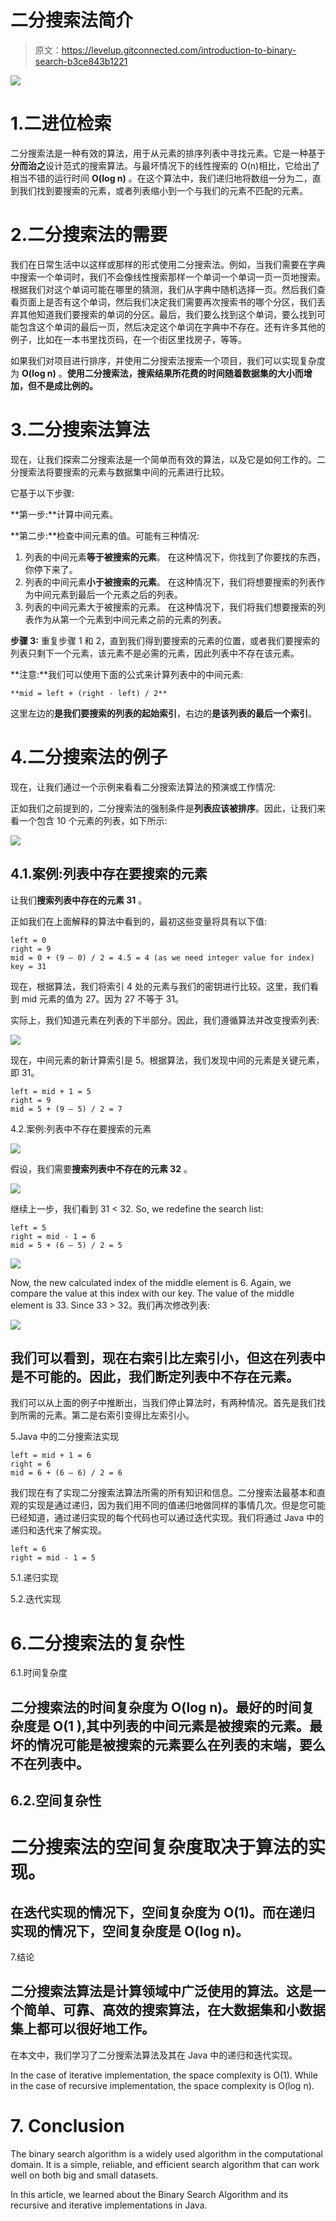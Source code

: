 # 二分搜索法简介

> 原文：<https://levelup.gitconnected.com/introduction-to-binary-search-b3ce843b1221>

![](img/90682e9a4a337a3764705fe8739652d5.png)

# 1.二进位检索

二分搜索法是一种有效的算法，用于从元素的排序列表中寻找元素。它是一种基于**分而治之**设计范式的搜索算法。与最坏情况下的线性搜索的 O(n)相比，它给出了相当不错的运行时间 **O(log n)** 。在这个算法中，我们递归地将数组一分为二，直到我们找到要搜索的元素，或者列表缩小到一个与我们的元素不匹配的元素。

# 2.二分搜索法的需要

我们在日常生活中以这样或那样的形式使用二分搜索法。例如，当我们需要在字典中搜索一个单词时，我们不会像线性搜索那样一个单词一个单词一页一页地搜索。根据我们对这个单词可能在哪里的猜测，我们从字典中随机选择一页。然后我们查看页面上是否有这个单词，然后我们决定我们需要再次搜索书的哪个分区，我们丢弃其他知道我们要搜索的单词的分区。最后，我们要么找到这个单词，要么找到可能包含这个单词的最后一页，然后决定这个单词在字典中不存在。还有许多其他的例子，比如在一本书里找页码，在一个街区里找房子，等等。

如果我们对项目进行排序，并使用二分搜索法搜索一个项目，我们可以实现复杂度为 **O(log n)** 。**使用二分搜索法，搜索结果所花费的时间随着数据集的大小而增加，但不是成比例的。**

# 3.二分搜索法算法

现在，让我们探索二分搜索法是一个简单而有效的算法，以及它是如何工作的。二分搜索法将要搜索的元素与数据集中间的元素进行比较。

它基于以下步骤:

**第一步:**计算中间元素。

**第二步:**检查中间元素的值。可能有三种情况:

1.  列表的中间元素**等于被搜索的元素**。
    在这种情况下，你找到了你要找的东西，你停下来了。
2.  列表的中间元素**小于被搜索的元素**。
    在这种情况下，我们将想要搜索的列表作为中间元素到最后一个元素之后的列表。
3.  列表的中间元素大于被搜索的元素。
    在这种情况下，我们将我们想要搜索的列表作为从第一个元素到中间元素之前的元素的列表。

**步骤 3:** 重复步骤 1 和 2，直到我们得到要搜索的元素的位置，或者我们要搜索的列表只剩下一个元素，该元素不是必需的元素，因此列表中不存在该元素。

**注意:**我们可以使用下面的公式来计算列表中的中间元素:

```
**mid = left + (right - left) / 2**
```

这里左边的**是我们要搜索的列表的起始索引**，右边的**是该列表的最后一个索引**。

# 4.二分搜索法的例子

现在，让我们通过一个示例来看看二分搜索法算法的预演或工作情况:

正如我们之前提到的，二分搜索法的强制条件是**列表应该被排序**。因此，让我们来看一个包含 10 个元素的列表，如下所示:

![](img/8bbc8414d9e281d85e71d4858475c42a.png)

## 4.1.案例:列表中存在要搜索的元素

让我们**搜索列表中存在的元素 31** 。

正如我们在上面解释的算法中看到的，最初这些变量将具有以下值:

```
left = 0
right = 9
mid = 0 + (9 – 0) / 2 = 4.5 = 4 (as we need integer value for index)
key = 31
```

现在，根据算法，我们将索引 4 处的元素与我们的密钥进行比较。这里，我们看到 mid 元素的值为 27。因为 27 不等于 31。

实际上，我们知道元素在列表的下半部分。因此，我们遵循算法并改变搜索列表:

![](img/f5c4e1df5cf6b027d81e3438f62fa853.png)

现在，中间元素的新计算索引是 5。根据算法，我们发现中间的元素是关键元素，即 31。

```
left = mid + 1 = 5
right = 9
mid = 5 + (9 – 5) / 2 = 7
```

4.2.案例:列表中不存在要搜索的元素

![](img/e94220d6a8f073a158da00b8d5cf683f.png)

假设，我们需要**搜索列表中不存在的元素 32** 。

![](img/9c72601d364980ed2a44a36252fa9e96.png)

继续上一步，我们看到 31 < 32\. So, we redefine the search list:

```
left = 5
right = mid - 1 = 6
mid = 5 + (6 – 5) / 2 = 5
```

![](img/cd723a34d6c92702f88e76bbf036f1ce.png)

Now, the new calculated index of the middle element is 6\. Again, we compare the value at this index with our key. The value of the middle element is 33\. Since 33 > 32。我们再次修改列表:

![](img/cb655648393f44683d9e642d7f301d19.png)

## 我们可以看到，现在右索引**比左索引**小，但这在列表中是不可能的。因此，我们断定列表中不存在**元素。**

我们可以从上面的例子中推断出，当我们停止算法时，有两种情况。首先是我们找到所需的元素。第二是右索引变得比左索引小。

5.Java 中的二分搜索法实现

```
left = mid + 1 = 6
right = 6
mid = 6 + (6 – 6) / 2 = 6
```

我们现在有了实现二分搜索法算法所需的所有知识和信息。二分搜索法最基本和直观的实现是通过递归，因为我们用不同的值递归地做同样的事情几次。但是您可能已经知道，通过递归实现的每个代码也可以通过迭代实现。我们将通过 Java 中的递归和迭代来了解实现。

```
left = 6
right = mid - 1 = 5
```

5.1.递归实现

5.2.迭代实现

# 6.二分搜索法的复杂性

6.1.时间复杂度

## 二分搜索法的时间复杂度为 O(log n)。最好的时间复杂度是 O(1 ),其中列表的中间元素是被搜索的元素。最坏的情况可能是被搜索的元素要么在列表的末端，要么不在列表中。

## 6.2.空间复杂性

# 二分搜索法的空间复杂度取决于算法的实现。

## 在迭代实现的情况下，空间复杂度为 O(1)。而在递归实现的情况下，空间复杂度是 O(log n)。

7.结论

## 二分搜索法算法是计算领域中广泛使用的算法。这是一个简单、可靠、高效的搜索算法，在大数据集和小数据集上都可以很好地工作。

在本文中，我们学习了二分搜索法算法及其在 Java 中的递归和迭代实现。

In the case of iterative implementation, the space complexity is O(1). While in the case of recursive implementation, the space complexity is O(log n).

# 7\. Conclusion

The binary search algorithm is a widely used algorithm in the computational domain. It is a simple, reliable, and efficient search algorithm that can work well on both big and small datasets.

In this article, we learned about the Binary Search Algorithm and its recursive and iterative implementations in Java.